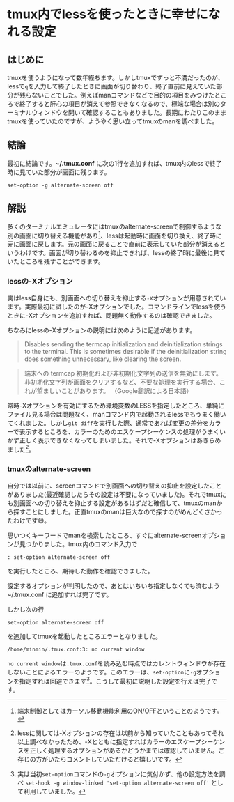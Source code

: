 # tmux内でlessを使ったときに幸せになれる設定

## はじめに

tmuxを使うようになって数年経ちます。しかしtmuxでずっと不満だったのが、lessで`q`を入力して終了したときに画面が切り替わり、終了直前に見えていた部分が残らないことでした。例えばmanコマンドなどで目的の項目をみつけたところで終了すると肝心の項目が消えて参照できなくなるので、極端な場合は別のターミナルウィンドウを開いて確認することもありました。長期にわたりこのままtmuxを使っていたのですが、ようやく思い立ってtmuxのmanを調べました。

## 結論

最初に結論です。**~/.tmux.conf** に次の1行を追加すれば、tmux内のlessで終了時に見ていた部分が画面に残ります。

```text
set-option -g alternate-screen off
```

## 解説

多くのターミナルエミュレータにはtmuxのalternate-screenで制御するような別の画面に切り替える機能があり[^tite]、lessは起動時に画面を切り換え、終了時に元に画面に戻します。元の画面に戻ることで直前に表示していた部分が消えるというわけです。画面が切り替わるのを抑止できれば、lessの終了時に最後に見ていたところを残すことができます。

[^tite]:端末制御としてはカーソル移動機能利用のON/OFFということのようです。

### lessの-Xオプション

実はless自身にも、別画面への切り替えを抑止する`-X`オプションが用意されています。実際最初に試したのが-Xオプションでした。コマンドラインでlessを使うときに-Xオプションを追加すれば、問題無く動作するのは確認できました。

ちなみにlessの-Xオプションの説明には次のように記述があります。

> Disables sending the termcap initialization and deinitialization strings to the terminal. This is sometimes desirable if the deinitialization string does something unnecessary, like clearing the screen.

> 端末への termcap 初期化および非初期化文字列の送信を無効にします。非初期化文字列が画面をクリアするなど、不要な処理を実行する場合、これが望ましいことがあります。
>（Google翻訳による日本語）

常時-Xオプションを有効にするため環境変数のLESSを指定したところ、単純にファイル見る場合は問題なく、manコマンド内で起動されるlessでもうまく働いてくれました。しかし`git diff`を実行した際、通常であれば変更の差分をカラーで表示するところを、カラーのためのエスケープシーケンスの処理がうまくいかず正しく表示できなくなってしまいました。それで-Xオプションはあきらめました[^color]。

[^color]:lessに関しては-Xオプションの存在は以前から知っていたこともあってそれ以上調べなかったため、-Xとともに指定すればカラーのエスケープシーケンスを正しく処理するオプションがあるかどうかまでは確認していません。ご存じの方がいたらコメントしていただけると嬉しいです。

### tmuxのalternate-screen

自分では以前に、screenコマンドで別画面への切り替えの抑止を設定したことがありました(最近確認したらその設定は不要になっていました)。それでtmuxにも別画面への切り替えを抑止する設定があるはずだと確信して、tmuxのmanから探すことにしました。正直tmuxのmanは巨大なので探すのがめんどくさかったわけです😅。

思いつくキーワードでmanを検索したところ、すぐにalternate-screenオプションが見つかりました。tmux内のコマンド入力で

```text
: set-option alternate-screen off
```

を実行したところ、期待した動作を確認できました。

設定するオプションが判明したので、あとはいちいち指定しなくても済むよう ~/.tmux.conf に追加すれば完了です。

しかし次の行

```text
set-option alternate-screen off
```

を追加してtmuxを起動したところエラーとなりました。

```text
/home/minmin/.tmux.conf:3: no current window
```

`no current window`は`.tmux.conf`を読み込む時点ではカレントウィンドウが存在しないことによるエラーのようです。このエラーは、`set-option`に`-g`オプションを指定すれば回避できます[^tsuika]。こうして最初に説明した設定を行えば完了です。

[^tsuika]:実は当初`set-option`コマンドの`-g`オプションに気付かず、他の設定方法を調べ `set-hook -g window-linked 'set-option alternate-screen off'` として利用していました。
